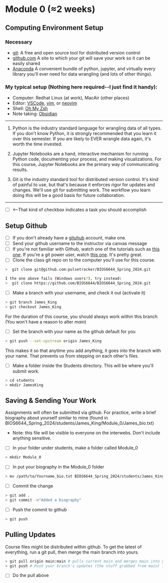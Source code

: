 # Module 0 (≈2 weeks)  

## Computing Environment Setup 
### Necessary
 * [git](https://git-scm.com/): A free and open source tool for distributed version control
 * [github.com](www.github.com) A site to which your git will save your work so it can be easily shared
 * [Anaconda](https://www.anaconda.com/download) A convenient bundle of python, jupyter, and virtually every library you'll ever need for data wrangling (and lots of other things).

### My typical setup (Nothing here required--I just find it handy):
 * Computer: Redhat Linux (at work), MacAir (other places)
 * Editor: [VSCode](https://code.visualstudio.com/), [vim](https://www.vim.org/), or [neovim](https://neovim.io/)
 * Shell:  [Oh My Zsh](https://ohmyz.sh/)
 * Note taking: [Obsidian](https://obsidian.md)
---


1) Python is the industry standard language for wrangling data of all types.   If you don't know Python, it is strongly recommended that you learn it over this semester.  If you are likely to EVER wrangle data again, it's worth the time invested.

2) Jupyter Notebooks are a hand, interactive mechanism for running Python code, documenting your process, and making visualizations.  For this course, Jupyter Notebooks are the primary way of communicating results.

3) Git is the industry standard tool for distributed version control.  It's kind of painful to use, but that's because it enforces rigor for updates and changes.   We'll use git for submitting work.  The workflow you learn doing this will be a good basis for future collaboration.

---

- [ ] <--That kind of checkbox indicates a task you should accomplish

## Setup Github
- [ ] If you don't already have a [gituhub](www.github.com) account, make one.   
- [ ] Send your github username to the instructor via canvas message 
- [ ] If you're not familiar with Github, watch one of the tutorials such as [this one](https://www.youtube.com/watch?v=tRZGeaHPoaw).  If you're a git power user, watch [this one](https://www.youtube.com/watch?v=Uszj_k0DGsg).  It's pretty great.
- [ ] Clone the class git repo on to the computer you'll use for this course.
```bash
>  git clone git@github.com:pulsetracker/BIOS6644_Spring_2024.git

I the one above fails (Windows users?), try instead:
>  git clone https://github.com/BIOS6644/BIOS6644_Spring_2024.git 
```

- [ ] Make a branch with your username, and check it out (activate it)
```bash
> git branch James_King
> git checkout James_King 
```
For the duration of this course, you should always work within this branch (You won't have a reason to alter *main*)

- [ ] Set the branch with your name as the github default for you
```bash
> git push --set-upstream origin James_King
```

This makes it so that anytime you add anything, it goes into the branch with your name.  That prevents us from stepping on each other's files.

- [ ] Make a folder inside the Students directory.  This will be where you'll submit work.
```bash
> cd students
> mkdir JamesKing
```

## Saving & Sending Your Work

Assignments will often be submitted via github.    For practice, write a brief biography about yourself similar to mine (found in BIOS6644_Spring_2024/students/James_King/Module_0/James_bio.txt)
* Note: this file will be visible to everyone on the interwebs.  Don't include anything sensitive.  

- [ ] In your folder under students, make a folder called Module_0
```bash
> mkdir Module_0
```
- [ ] In put your biography in the Module_0 folder
```bash
> mv /path/to/Yourname_bio.txt BIOS6644_Spring_2024/students/James_King/Module_0
```
- [ ] Commit the change
```bash
> git add .
> git commit -m"Added a biography"
```
- [ ] Push the commit to github
```bash
> git push
```
## Pulling Updates
Course files might be distributed within github.  To get the latest of everything, run a git pull, then merge the main branch into yours.
```bash
> git pull origin main:main # pulls current main and merges main into your branch
> git push # Push your branch's updates (the stuff grabbed from main) into GitHub
```
- [ ] Do the pull above
